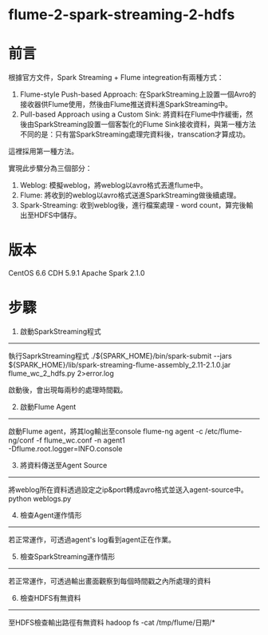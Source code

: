 # flume-2-spark-streaming-2-hdfs
前言
=====
根據官方文件，Spark Streaming + Flume integreation有兩種方式：
  1. Flume-style Push-based Approach: 在SparkStreaming上設置一個Avro的接收器供Flume使用，然後由Flume推送資料進SparkStreaming中。
  2. Pull-based Approach using a Custom Sink: 將資料在Flume中作緩衝，然後由SparkStreaming設置一個客製化的Flume Sink接收資料，與第一種方法不同的是：只有當SparkStreaming處理完資料後，transcation才算成功。

這裡採用第一種方法。

實現此步驟分為三個部分：
  1. Weblog: 模擬weblog，將weblog以avro格式丟進flume中。
  2. Flume: 將收到的weblog以avro格式送進SparkStreaming做後續處理。
  3. Spark-Streaming: 收到weblog後，進行檔案處理 - word count，算完後輸出至HDFS中儲存。

版本
=====
CentOS 6.6
CDH 5.9.1
Apache Spark 2.1.0

步驟
=====
1. 啟動SparkStreaming程式
------
執行SaprkStreaming程式
		./${SPARK_HOME}/bin/spark-submit --jars ${SPARK_HOME}/lib/spark-streaming-flume-assembly_2.11-2.1.0.jar \
		flume_wc_2_hdfs.py 2>error.log

啟動後，會出現每兩秒的處理時間戳。

2. 啟動Flume Agent
------
啟動Flume agent，將其log輸出至console
		flume-ng agent -c /etc/flume-ng/conf -f flume_wc.conf -n agent1 \
		-Dflume.root.logger=INFO.console

3. 將資料傳送至Agent Source
------
將weblog所在資料透過設定之ip&port轉成avro格式並送入agent-source中。
		python weblogs.py

4. 檢查Agent運作情形
------
若正常運作，可透過agent's log看到agent正在作業。

5. 檢查SparkStreaming運作情形
------
若正常運作，可透過輸出畫面觀察到每個時間戳之內所處理的資料

6. 檢查HDFS有無資料
------
至HDFS檢查輸出路徑有無資料
		hadoop fs -cat /tmp/flume/日期/*
